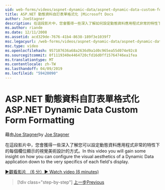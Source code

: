 ```yaml
---
uid: web-forms/videos/aspnet-dynamic-data/aspnet-dynamic-data-custom-form-formatting
title: ASP.NET 動態資料自訂表單格式化 |Microsoft Docs
author: JoeStagner
description: 在這段影片中，您會獲得一些深入了解如何設定動態資料應用程式非常的特性下的每個欄位的視覺美術設計...
ms.author: riande
ms.date: 12/11/2008
ms.assetid: acd329de-7676-41b4-8638-189f3e1039f7
msc.legacyurl: /web-forms/videos/aspnet-dynamic-data/aspnet-dynamic-data-custom-form-formatting
msc.type: video
ms.openlocfilehash: 957107636a68a2636d9a1d0c965ea55d074e92c8
ms.sourcegitcommit: 0f1119340e4464720cfd16d0ff15764746ea1fea
ms.translationtype: MT
ms.contentlocale: zh-TW
ms.lasthandoff: 04/09/2019
ms.locfileid: "59420090"
---
```

# <a name="aspnet-dynamic-data-custom-form-formatting"></a><span data-ttu-id="06a61-103">ASP.NET 動態資料自訂表單格式化</span><span class="sxs-lookup"><span data-stu-id="06a61-103">ASP.NET Dynamic Data Custom Form Formatting</span></span>

<span data-ttu-id="06a61-104">藉由[Joe Stagner](https://github.com/JoeStagner)</span><span class="sxs-lookup"><span data-stu-id="06a61-104">by [Joe Stagner](https://github.com/JoeStagner)</span></span>

<span data-ttu-id="06a61-105">在這段影片中，您會獲得一些深入了解您可以設定動態資料應用程式非常的特性下的每個欄位顯示的視覺美術設計的方式。</span><span class="sxs-lookup"><span data-stu-id="06a61-105">In this video you will gain some insight on how you can configure the visual aesthetics of a Dynamic Data application down to the very specifics of each field's display.</span></span>

[<span data-ttu-id="06a61-106">&#9654;觀看影片 （6 分）</span><span class="sxs-lookup"><span data-stu-id="06a61-106">&#9654; Watch video (6 minutes)</span></span>](https://channel9.msdn.com/Blogs/ASP-NET-Site-Videos/aspnet-dynamic-data-custom-form-formatting)

> [!div class="step-by-step"]
> [<span data-ttu-id="06a61-107">上一步</span><span class="sxs-lookup"><span data-stu-id="06a61-107">Previous</span></span>](how-to-create-table-specific-custom-forms-in-an-aspnet-dynamic-data-application.md)
